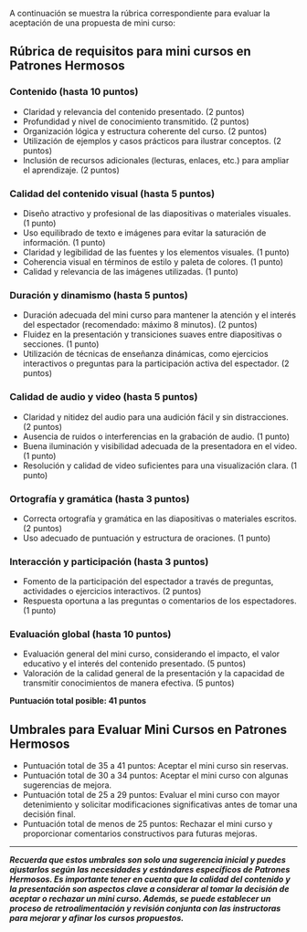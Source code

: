 A continuación se muestra la rúbrica correspondiente para evaluar la aceptación de una propuesta de mini curso: 

## Rúbrica de requisitos para mini cursos en Patrones Hermosos
### Contenido (hasta 10 puntos)
- Claridad y relevancia del contenido presentado. (2 puntos)
- Profundidad y nivel de conocimiento transmitido. (2 puntos)
- Organización lógica y estructura coherente del curso. (2 puntos)
- Utilización de ejemplos y casos prácticos para ilustrar conceptos. (2 puntos)
- Inclusión de recursos adicionales (lecturas, enlaces, etc.) para ampliar el aprendizaje. (2 puntos)

### Calidad del contenido visual (hasta 5 puntos)
- Diseño atractivo y profesional de las diapositivas o materiales visuales. (1 punto)
- Uso equilibrado de texto e imágenes para evitar la saturación de información. (1 punto)
- Claridad y legibilidad de las fuentes y los elementos visuales. (1 punto)
- Coherencia visual en términos de estilo y paleta de colores. (1 punto)
- Calidad y relevancia de las imágenes utilizadas. (1 punto)

### Duración y dinamismo (hasta 5 puntos)
- Duración adecuada del mini curso para mantener la atención y el interés del espectador (recomendado: máximo 8 minutos). (2 puntos)
- Fluidez en la presentación y transiciones suaves entre diapositivas o secciones. (1 punto)
- Utilización de técnicas de enseñanza dinámicas, como ejercicios interactivos o preguntas para la participación activa del espectador. (2 puntos)

### Calidad de audio y video (hasta 5 puntos)
- Claridad y nitidez del audio para una audición fácil y sin distracciones. (2 puntos)
- Ausencia de ruidos o interferencias en la grabación de audio. (1 punto)
- Buena iluminación y visibilidad adecuada de la presentadora en el video. (1 punto)
- Resolución y calidad de video suficientes para una visualización clara. (1 punto)

### Ortografía y gramática (hasta 3 puntos)
- Correcta ortografía y gramática en las diapositivas o materiales escritos. (2 puntos)
- Uso adecuado de puntuación y estructura de oraciones. (1 punto)

### Interacción y participación (hasta 3 puntos)
- Fomento de la participación del espectador a través de preguntas, actividades o ejercicios interactivos. (2 puntos)
- Respuesta oportuna a las preguntas o comentarios de los espectadores. (1 punto)

### Evaluación global (hasta 10 puntos)
- Evaluación general del mini curso, considerando el impacto, el valor educativo y el interés del contenido presentado. (5 puntos)
- Valoración de la calidad general de la presentación y la capacidad de transmitir conocimientos de manera efectiva. (5 puntos)

**Puntuación total posible: 41 puntos**


## Umbrales para Evaluar Mini Cursos en Patrones Hermosos

- Puntuación total de 35 a 41 puntos: Aceptar el mini curso sin reservas.
- Puntuación total de 30 a 34 puntos: Aceptar el mini curso con algunas sugerencias de mejora.
- Puntuación total de 25 a 29 puntos: Evaluar el mini curso con mayor detenimiento y solicitar modificaciones significativas antes de tomar una decisión final.
- Puntuación total de menos de 25 puntos: Rechazar el mini curso y proporcionar comentarios constructivos para futuras mejoras.

---

***Recuerda que estos umbrales son solo una sugerencia inicial y puedes ajustarlos según las necesidades y estándares específicos de Patrones Hermosos. Es importante tener en cuenta que la calidad del contenido y la presentación son aspectos clave a considerar al tomar la decisión de aceptar o rechazar un mini curso. Además, se puede establecer un proceso de retroalimentación y revisión conjunta con las instructoras para mejorar y afinar los cursos propuestos.***
